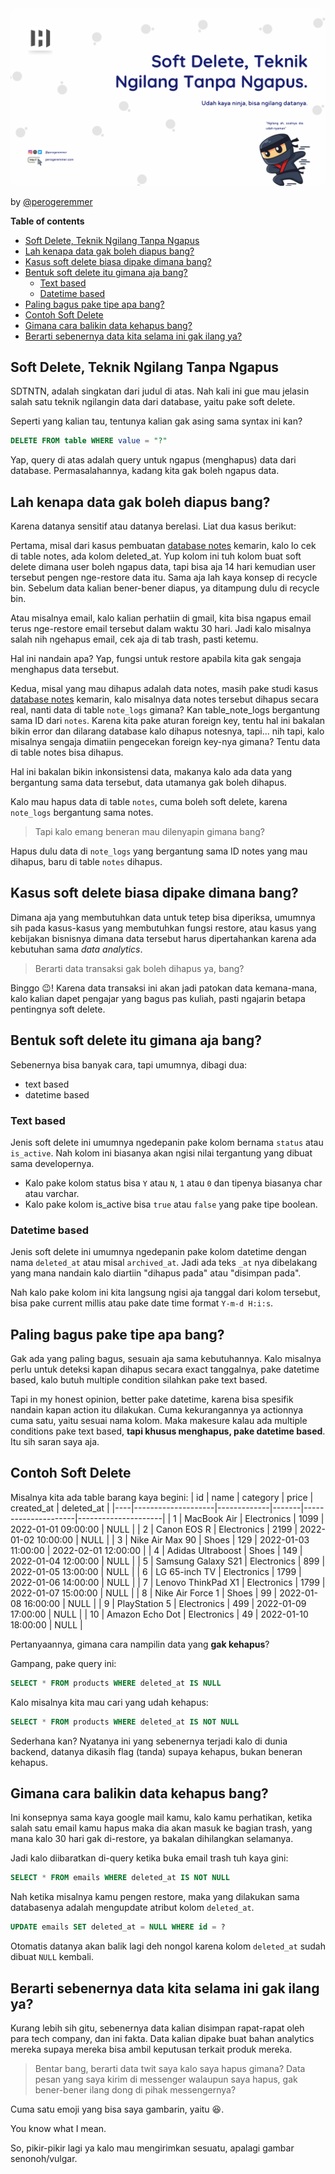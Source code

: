 <img src="assets/soft-delete-teknik-ngilang-tanpa-ngapus/8d53e324-8b29-41ed-8917-5b74e088a6c8.png" style="border-radius:10px;" />

<br/>

by [@perogeremmer](https://twitter.com/perogeremmer)

**Table of contents**

- [Soft Delete, Teknik Ngilang Tanpa Ngapus](#soft-delete-teknik-ngilang-tanpa-ngapus)
- [Lah kenapa data gak boleh diapus bang?](#lah-kenapa-data-gak-boleh-diapus-bang)
- [Kasus soft delete biasa dipake dimana bang?](#kasus-soft-delete-biasa-dipake-dimana-bang)
- [Bentuk soft delete itu gimana aja bang?](#bentuk-soft-delete-itu-gimana-aja-bang)
  - [Text based](#text-based)
  - [Datetime based](#datetime-based)
- [Paling bagus pake tipe apa bang?](#paling-bagus-pake-tipe-apa-bang)
- [Contoh Soft Delete](#contoh-soft-delete)
- [Gimana cara balikin data kehapus bang?](#gimana-cara-balikin-data-kehapus-bang)
- [Berarti sebenernya data kita selama ini gak ilang ya?](#berarti-sebenernya-data-kita-selama-ini-gak-ilang-ya)

## Soft Delete, Teknik Ngilang Tanpa Ngapus

SDTNTN, adalah singkatan dari judul di atas. Nah kali ini gue mau jelasin salah satu teknik ngilangin data dari database, yaitu pake soft delete.

Seperti yang kalian tau, tentunya kalian gak asing sama syntax ini kan?

```sql
DELETE FROM table WHERE value = "?"
```

Yap, query di atas adalah query untuk ngapus (menghapus) data dari database. Permasalahannya, kadang kita gak boleh ngapus data.

## Lah kenapa data gak boleh diapus bang?

Karena datanya sensitif atau datanya berelasi. Liat dua kasus berikut:

Pertama, misal dari kasus pembuatan [database notes](../../tutorial/single/database/1-database-notes.md) kemarin, kalo lo cek di table notes, ada kolom deleted_at. Yup kolom ini tuh kolom buat soft delete dimana user boleh ngapus data, tapi bisa aja 14 hari kemudian user tersebut pengen nge-restore data itu. Sama aja lah kaya konsep di recycle bin. Sebelum data kalian bener-bener diapus, ya ditampung dulu di recycle bin.

Atau misalnya email, kalo kalian perhatiin di gmail, kita bisa ngapus email terus nge-restore email tersebut dalam waktu 30 hari. Jadi kalo misalnya salah nih ngehapus email, cek aja di tab trash, pasti ketemu.

Hal ini nandain apa? Yap, fungsi untuk restore apabila kita gak sengaja menghapus data tersebut.

Kedua, misal yang mau dihapus adalah data notes, masih pake studi kasus [database notes](../../tutorial/single/database/1-database-notes.md) kemarin, kalo misalnya data notes tersebut dihapus secara real, nanti data di table `note_logs` gimana? Kan table_note_logs bergantung sama ID dari `notes`. Karena kita pake aturan foreign key, tentu hal ini bakalan bikin error dan dilarang database kalo dihapus notesnya, tapi... nih tapi, kalo misalnya sengaja dimatiin pengecekan foreign key-nya gimana? Tentu data di table notes bisa dihapus.

Hal ini bakalan bikin inkonsistensi data, makanya kalo ada data yang bergantung sama data tersebut, data utamanya gak boleh dihapus.

Kalo mau hapus data di table `notes`, cuma boleh soft delete, karena `note_logs` bergantung sama notes.

> Tapi kalo emang beneran mau dilenyapin gimana bang?

Hapus dulu data di `note_logs` yang bergantung sama ID notes yang mau dihapus, baru di table `notes` dihapus.

## Kasus soft delete biasa dipake dimana bang?

Dimana aja yang membutuhkan data untuk tetep bisa diperiksa, umumnya sih pada kasus-kasus yang membutuhkan fungsi restore, atau kasus yang kebijakan bisnisnya dimana data tersebut harus dipertahankan karena ada kebutuhan sama *data analytics*.

> Berarti data transaksi gak boleh dihapus ya, bang?

Binggo 😉! Karena data transaksi ini akan jadi patokan data kemana-mana, kalo kalian dapet pengajar yang bagus pas kuliah, pasti ngajarin betapa pentingnya soft delete.

## Bentuk soft delete itu gimana aja bang?

Sebenernya bisa banyak cara, tapi umumnya, dibagi dua:

- text based
- datetime based

### Text based

Jenis soft delete ini umumnya ngedepanin pake kolom bernama `status` atau `is_active`. Nah kolom ini biasanya akan ngisi nilai tergantung yang dibuat sama developernya.

- Kalo pake kolom status bisa `Y` atau `N`, `1` atau `0` dan tipenya biasanya char atau varchar.
- Kalo pake kolom is_active bisa `true` atau `false` yang pake tipe boolean.

### Datetime based

Jenis soft delete ini umumnya ngedepanin pake kolom datetime dengan nama `deleted_at` atau misal `archived_at`. Jadi ada teks `_at` nya dibelakang yang mana nandain kalo diartiin "dihapus pada" atau "disimpan pada".

Nah kalo pake kolom ini kita langsung ngisi aja tanggal dari kolom tersebut, bisa pake current millis atau pake date time format `Y-m-d H:i:s`.

## Paling bagus pake tipe apa bang?

Gak ada yang paling bagus, sesuain aja sama kebutuhannya. Kalo misalnya perlu untuk deteksi kapan dihapus secara exact tanggalnya, pake datetime based, kalo butuh multiple condition silahkan pake text based.

Tapi in my honest opinion, better pake datetime, karena bisa spesifik nandain kapan action itu dilakukan. Cuma kekurangannya ya actionnya cuma satu, yaitu sesuai nama kolom. Maka makesure kalau ada multiple conditions pake text based, **tapi khusus menghapus, pake datetime based**. Itu sih saran saya aja.

## Contoh Soft Delete

Misalnya kita ada table barang kaya begini:
| id | name               | category    | price | created_at          | deleted_at          |
|----|--------------------|-------------|-------|---------------------|---------------------|
| 1  | MacBook Air        | Electronics | 1099  | 2022-01-01 09:00:00 | NULL                |
| 2  | Canon EOS R        | Electronics | 2199  | 2022-01-02 10:00:00 | NULL                |
| 3  | Nike Air Max 90    | Shoes       | 129   | 2022-01-03 11:00:00 | 2022-02-01 12:00:00 |
| 4  | Adidas Ultraboost  | Shoes       | 149   | 2022-01-04 12:00:00 | NULL                |
| 5  | Samsung Galaxy S21 | Electronics | 899   | 2022-01-05 13:00:00 | NULL                |
| 6  | LG 65-inch TV      | Electronics | 1799  | 2022-01-06 14:00:00 | NULL                |
| 7  | Lenovo ThinkPad X1 | Electronics | 1799  | 2022-01-07 15:00:00 | NULL                |
| 8  | Nike Air Force 1   | Shoes       | 99    | 2022-01-08 16:00:00 | NULL                |
| 9  | PlayStation 5      | Electronics | 499   | 2022-01-09 17:00:00 | NULL                |
| 10 | Amazon Echo Dot    | Electronics | 49    | 2022-01-10 18:00:00 | NULL                |

Pertanyaannya, gimana cara nampilin data yang **gak kehapus**?

Gampang, pake query ini:

```sql
SELECT * FROM products WHERE deleted_at IS NULL
```

Kalo misalnya kita mau cari yang udah kehapus:

```sql
SELECT * FROM products WHERE deleted_at IS NOT NULL
```

Sederhana kan? Nyatanya ini yang sebenernya terjadi kalo di dunia backend, datanya dikasih flag (tanda) supaya kehapus, bukan beneran kehapus.

## Gimana cara balikin data kehapus bang?

Ini konsepnya sama kaya google mail kamu, kalo kamu perhatikan, ketika salah satu email kamu hapus maka dia akan masuk ke bagian trash, yang mana kalo 30 hari gak di-restore, ya bakalan dihilangkan selamanya.

Jadi kalo diibaratkan di-query ketika buka email trash tuh kaya gini:

```sql
SELECT * FROM emails WHERE deleted_at IS NOT NULL
```

Nah ketika misalnya kamu pengen restore, maka yang dilakukan sama databasenya adalah mengupdate atribut kolom `deleted_at`.

```sql
UPDATE emails SET deleted_at = NULL WHERE id = ?
```

Otomatis datanya akan balik lagi deh nongol karena kolom `deleted_at` sudah dibuat `NULL` kembali.

## Berarti sebenernya data kita selama ini gak ilang ya?

Kurang lebih sih gitu, sebenernya data kalian disimpan rapat-rapat oleh para tech company, dan ini fakta. Data kalian dipake buat bahan analytics mereka supaya mereka bisa ambil keputusan terkait produk mereka.

> Bentar bang, berarti data twit saya kalo saya hapus gimana? Data pesan yang saya kirim di messenger walaupun saya hapus, gak bener-bener ilang dong di pihak messengernya?

Cuma satu emoji yang bisa saya gambarin, yaitu 😆.

You know what I mean.

So, pikir-pikir lagi ya kalo mau mengirimkan sesuatu, apalagi gambar senonoh/vulgar.
